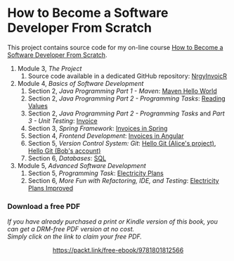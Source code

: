 # How to Become a Software Developer From Scratch

This project contains source code for my on-line course [How to Become a Software Developer From Scratch](https://www.udemy.com/course/how-to-become-a-software-developer-from-scratch/?referralCode=FDFA9FC121D27830A15E).

1. Module 3, *The Project*
    1. Source code available in a dedicated GitHub repository: [NrgyInvoicR](https://github.com/bkaminnski/NrgyInvoicR)
1. Module 4, *Basics of Software Development*
    1. Section 2, *Java Programming Part 1 - Maven*: [Maven Hello World](M4S2_MavenHelloWorld)
    1. Section 2, *Java Programming Part 2 - Programming Tasks*: [Reading Values](M4S2_ReadingValues)
    1. Section 2, *Java Programming Part 2 - Programming Tasks* and *Part 3 - Unit Testing*: [Invoice](M4S2_Invoice)
    1. Section 3, *Spring Framework*: [Invoices in Spring](M4S3_InvoicesInSpring)
    1. Section 4, *Frontend Development*: [Invoices in Angular](M4S4_InvoicesInAngular)
    1. Section 5, *Version Control System: Git*: [Hello Git (Alice's project)](https://github.com/AliceSWP/HelloGit), [Hello Git (Bob's account)](https://github.com/BobSWP)
    1. Section 6, *Databases*: [SQL](M4S6_SQL)
1. Module 5, *Advanced Software Development*
    1. Section 5, *Programming Task*: [Electricity Plans](M5S5_ElectricityPlans)
    1. Section 6, *More Fun with Refactoring, IDE, and Testing*: [Electricity Plans Improved](M5S6_ElectricityPlansImproved)
### Download a free PDF

 <i>If you have already purchased a print or Kindle version of this book, you can get a DRM-free PDF version at no cost.<br>Simply click on the link to claim your free PDF.</i>
<p align="center"> <a href="https://packt.link/free-ebook/9781801812566">https://packt.link/free-ebook/9781801812566 </a> </p>